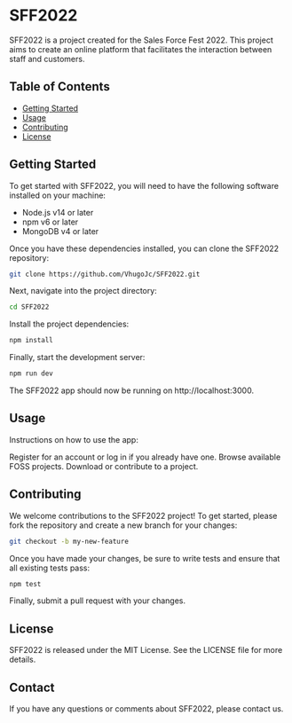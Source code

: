 # SFF2022

SFF2022 is a project created for the Sales Force Fest 2022. This project aims to create an online platform that facilitates the interaction between staff and customers.

## Table of Contents

- [Getting Started](#getting-started)
- [Usage](#usage)
- [Contributing](#contributing)
- [License](#license)

## Getting Started

To get started with SFF2022, you will need to have the following software installed on your machine:

- Node.js v14 or later
- npm v6 or later
- MongoDB v4 or later

Once you have these dependencies installed, you can clone the SFF2022 repository:

```bash
git clone https://github.com/VhugoJc/SFF2022.git
```
Next, navigate into the project directory:
```bash
cd SFF2022
```
Install the project dependencies:
```bash
npm install
```
Finally, start the development server:
```bash
npm run dev
```
The SFF2022 app should now be running on http://localhost:3000.

## Usage

Instructions on how to use the app:

Register for an account or log in if you already have one.
Browse available FOSS projects.
Download or contribute to a project.
## Contributing

We welcome contributions to the SFF2022 project! To get started, please fork the repository and create a new branch for your changes:
```bash
git checkout -b my-new-feature
```
Once you have made your changes, be sure to write tests and ensure that all existing tests pass:
```bash
npm test
```
Finally, submit a pull request with your changes.

## License

SFF2022 is released under the MIT License. See the LICENSE file for more details.

## Contact

If you have any questions or comments about SFF2022, please contact us.
